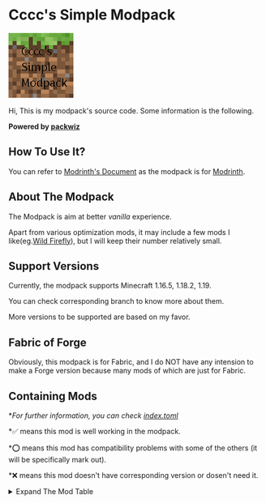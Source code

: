 # Cccc's Simple Modpack

![icon](cover.png)

Hi, This is my modpack's source code. Some information is the following.

**Powered by [packwiz](https://github.com/packwiz/packwiz)**

## How To Use It?

You can refer to [Modrinth's Document](https://docs.modrinth.com/docs/modpacks/playing_modpacks/) as the modpack is for [Modrinth](https://modrinth.com/modpacks).

## About The Modpack

The Modpack is aim at better *vanilla* experience.

Apart from various optimization mods, it may include a few mods I like(eg.[Wild Firefly](https://modrinth.com/mod/wildfirefly)), but I will keep their number relatively small.

## Support Versions

Currently, the modpack supports Minecraft 1.16.5, 1.18.2, 1.19.

You can check corresponding branch to know more about them.

More versions to be supported are based on my favor.

## Fabric of Forge

Obviously, this modpack is for Fabric, and I do NOT have any intension to make a Forge version because many mods of which are just for Fabric.

## Containing Mods

**For further information, you can check [index.toml](index.toml)*

*✅ means this mod is well working in the modpack.

*⭕ means this mod has compatibility problems with some of the others (it will be specifically mark out).

*❌ means this mod doesn't have corresponding version or dosen't need it.

<details><summary>Expand The Mod Table</summary>

|   Mods    |   1.19    |    1.18.2    |    1.16.5    |
|-----------|-----------|-----------|-----------|
|Alternate Current|✅|✅|✅|
|Amecs|✅|✅|✅|
|Animatica|✅|✅|❌|
|Architectury API|✅|✅|✅|
|Armor Points ++ / Health Stacking|✅|✅|❌|
|AttributeFix|✅|✅|❌|
|Auto HUD|✅|✅|❌|
|bad packets|✅|✅|❌ (no need)|
|Better Drpped Items|❌|❌|✅|
|Better Hurt Cam|❌|✅|❌|
|Better Loading Screen|✅|✅|✅|
|Better Mount HUD|✅|✅|❌|
|Better Nether Map|❌|✅|✅|
|Better Safe Bed|✅|✅|✅|
|Better Sodium Video Settings Button|✅|✅|✅|
|Blanket client-tweaks|❌|✅|❌|
|Block Entity Extended Rendering|✅|✅|❌|
|Boat Item View|✅|✅|✅|
|Borderless Mining|✅|✅|✅|
|Better Recipe Book|✅|✅|✅|
|cAn i MiNe thIS bLOCk?|✅|✅|✅|
|Carpet Extra|✅|✅|✅|
|Carpet-Fixes|✅|✅|❌|
|Carpet|✅|✅|✅|
|Chat Heads|✅|✅|✅|
|Chime|✅|✅|✅|
|CIT Resewn|✅|✅|❌|
|Client Commands|✅|✅|✅ (From GitHub)|
|Cloth API|✅|✅|✅|
|Cloth Config API|✅|✅|✅|
|Colormatic|✅|✅|✅|
|Continuity|✅|✅|❌|
|Crowmap|✅|✅|✅|
|CustomSkinLoader|✅|✅|✅|
|Debugify|✅|✅|❌|
|Delete Worlds To Trash|❌|✅|❌|
|Detail Armor Bar|✅|✅|✅|
|Don't Clear Chat History|✅|✅|✅|
|Don't Drop It!|❌|✅|✅|
|Dynamic FPS|✅|✅|✅|
|Dynamic Crosshair|✅|✅|❌|
|Dynamic Crosshair Compat|✅|✅|❌|
|Enhanced Attack Indicator|✅|✅|✅|
|Enhanced Block Entities|✅|✅|✅|
|Entity Texture Features [Fabric]|✅|✅|✅|
|Fabric API|✅|✅|✅|
|FabricCrossDimTPFix|❌|✅|✅|
|Fabric Language Kotlin|✅|✅|✅|
|FabricSkyboxes|✅|✅|✅|
|Fabrishot|✅|✅|✅|
|Falling Leaves|✅|✅|✅|
|Fastload|✅|✅|❌|
|FerriteCore|✅|✅|✅|
|ForgeConfigAPIPort|✅|✅|❌|
|Held Item Info|✅|✅|✅|
|Horse Stats Vanilla|✅|✅|✅|
|Iceberg|✅|✅|❌|
|IMBlockerFabric|✅|✅|✅|
|Improved Fire Overlay|✅|✅|✅|
|Indium|✅|✅|✅|
|Inventory Profiles Next|✅|✅|✅|
|Iris Shaders|✅|✅|✅|
|Item Borders|✅|✅|❌|
|Item Highlighter|✅|✅|❌|
|Item Model Fix|✅|✅|✅|
|Item Scroller|❌|✅|✅|
|JSON Model Extensions|⭕ (see [WaveyCapes/issues/20](https://github.com/tr7zw/WaveyCapes/issues/20))|❌|❌|
|Know My Name!|✅|✅|❌|
|Krypton|✅|✅|✅|
|LambdaBetterGrass|✅|✅|✅|
|LambDynamicLights|✅|✅|✅|
|Language Reload|✅|✅|❌|
|LazyDFU|✅|✅|✅|
|Litematica|❌|✅|✅|
|Lithium|✅|✅|✅|
|Make Bubbles Pop|✅|✅|❌|
|malilib|❌|✅|✅|
|LAN World Plug-n-Play (mcwifipnp)|✅|✅|✅|
|Memory Leak Fix|✅|✅|❌|
|MiniHUD|❌|✅|✅|
|Mod Menu|✅|✅|✅|
|ModUpdater|❌|❌|✅|
|More Culling|✅|✅|❌|
|MoreMcmeta|✅|✅|✅|
|multiconnect|⭕ (see [WildFirefly/issues/2](https://github.com/FireMuffin303/WildFirefly/issues/2))|❌|✅(From GitHub)|
|Multi World Borders|✅|✅|✅|
|Music Duration Reducer|✅|✅|✅|
|No More Useless Keys - NMUK|✅|✅|✅|
|No Chat Reports|✅|❌|❌|
|Not Enough Animations|✅|✅|✅|
|NotifMod|✅|✅|✅|
|Ok Zoomer|⭕ (quilt needed)|⭕|✅|
|OptiGUI|✅|✅|❌|
|Phosphor|⭕ (Choose Starlight as replacement)|⭕|✅|
|Rainbowify|✅|✅|❌|
|Raised|✅|✅|✅|
|Reese's Sodium Options|✅|✅|✅|
|Resounding|❌|✅|❌|
|Roughly Enough Items (REI)|✅|✅|✅|
|Show Me Your Skin!|✅|✅|❌|
|Show Me What You Got|❌|✅|❌|
|Simple Voice Chat|✅|✅|❌|
|'Slight' Gui Modifications|✅|✅|✅|
|Smooth Scrolling Everywhere|✅|✅|✅|
|Sodium Extra|✅|✅|✅|
|Sodium|✅|✅|✅|
|Starlight (Fabric)|✅|✅|❌|
|Suggestion Tweaker|✅|✅|❌|
|Symbol Chat|✅|✅|❌|
|thorium|✅|✅|❌|
|Tooltips+|✅|❌|✅|
|TieFix|✅|✅|❌|
|Title Fixer|❌|❌|✅|
|TRansliterationLib|❌|❌|✅|
|Tweakermore|❌|✅|✅|
|Tweakeroo|❌|✅|✅|
|UI Input Undo (Fabric)|✅|✅|❌|
|VehicleFix|✅|❌|❌|
|ViaFabric|✅|✅|✅|
|Very Many Players (Fabric)|✅ (Develeoping)|❌|❌|
|Wavey Capes|✅|✅|✅|
|Wild Firefly|✅|❌|❌|
|WTHIT|✅|✅|✅|
|Your Options Shall Be Respected (YOSBR)|✅|✅|✅|
|Zoomify|✅|✅|❌|

</details>
